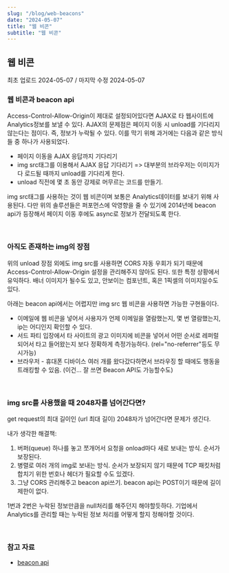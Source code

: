 ```yaml
---
slug: "/blog/web-beacons"
date: "2024-05-07"
title: "웹 비콘"
subtitle: "웹 비콘"
---
```


## **웹 비콘**

<p class="text-time">최초 업로드 2024-05-07 / 마지막 수정 2024-05-07</p>

### **웹 비콘과 beacon api**

Access-Control-Allow-Origin이 제대로 설정되어있다면 AJAX로 타 웹사이트에 Analytics정보를 보낼 수 있다. AJAX의 문제점은 페이지 이동 시 unload를 기다리지 않는다는 점이다. 즉, 정보가 누락될 수 있다. 이를 막기 위해 과거에는 다음과 같은 방식들 중 하나가 사용되었다.

- 페이지 이동을 AJAX 응답까지 기다리기
- img src태그를 이용해서 AJAX 응답 기다리기 => 대부분의 브라우저는 이미지가 다 로드될 때까지 unload를 기다리게 한다.
- unload 직전에 몇 초 동안 강제로 머무르는 코드를 만들기.

img src태그를 사용하는 것이 웹 비콘이며 보통은 Analytics데이터를 보내기 위해 사용된다. 다만 위의 솔루션들은 퍼포먼스에 악영향을 줄 수 있기에 2014년에 beacon api가 등장해서 페이지 이동 후에도 async로 정보가 전달되도록 한다.

<br/>

### **아직도 존재하는 img의 장점**

위의 unload 장점 외에도 img src를 사용하면 CORS 자동 우회가 되기 때문에 Access-Control-Allow-Origin 설정을 관리해주지 않아도 된다. 또한 특정 상황에서 유익하다. 배너 이미지가 될수도 있고, 안보이는 컴포넌트, 혹은 1픽셀의 이미지일수도 있다.

아래는 beacon api에서는 어렵지만 img src 웹 비콘을 사용하면 가능한 구현들이다.

- 이메일에 웹 비콘을 넣어서 사용자가 언제 이메일을 열람했는지, 몇 번 열람했는지, ip는 어디인지 확인할 수 있다.
- 서드 파티 입장에서 타 사이트의 광고 이미지에 비콘을 넣어서 어떤 순서로 레퍼럴되어서 타고 들어왔는지 보다 정확하게 측정가능하다. (rel="no-referrer"등도 무시가능)
- 브라우저 - 휴대폰 디바이스 여러 개를 왔다갔다하면서 브라우징 할 때에도 행동을 트래킹할 수 있음. (이건... 잘 쓰면 Beacon API도 가능할수도)

<br/>

### **img src를 사용했을 때 2048자를 넘어간다면?**

get request의 최대 길이인 (url 최대 길이) 2048자가 넘어간다면 문제가 생긴다.

내가 생각한 해결책:

1. 버퍼(queue) 하나를 놓고 쪼개어서 요청을 onload마다 새로 보내는 방식. 순서가 보장된다.
2. 병렬로 여러 개의 img로 보내는 방식. 순서가 보장되지 않기 때문에 TCP 패킷처럼 합치기 위한 번호나 헤더가 필요할 수도 있겠다.
3. 그냥 CORS 관리해주고 beacon api쓰기. beacon api는 POST이기 때문에 길이 제한이 없다.

1번과 2번은 누락된 정보만큼을 null처리를 해주던지 해야할듯하다. 기업에서 Analytics를 관리할 때는 누락된 정보 처리를 어떻게 할지 정해야할 것이다.

<br/>

### **참고 자료**

- [beacon api](https://developer.mozilla.org/en-US/docs/Web/API/Beacon_API)
